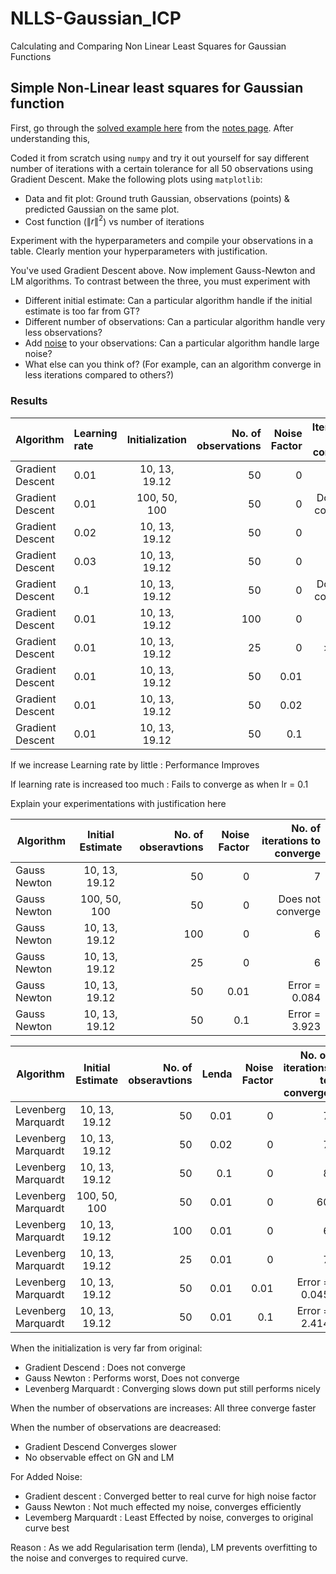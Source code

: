 # NLLS-Gaussian_ICP
Calculating and Comparing Non Linear Least Squares for Gaussian Functions

## Simple Non-Linear least squares for Gaussian function

First, go through the [solved example here](https://www.notion.so/saishubodh/From-linear-algebra-to-non-linear-weighted-least-squares-13cf17d318be4d45bb8577c4d3ea4a02#1de60a8465664d39a12af24353feef9e) from the [notes page](https://www.notion.so/saishubodh/Mobile-Robotics-2020-Students-Page-0b65a9c20edd4081978f4ffad917febb#a68cabac64754fa485144cc89b4b8c65). After understanding this, 

Coded it from scratch using `numpy` and try it out yourself for say different number of iterations with a certain tolerance for all 50 observations using Gradient Descent. Make the following plots using `matplotlib`:
   * Data and fit plot: Ground truth Gaussian, observations (points) & predicted Gaussian on the same plot.
   * Cost function ($\|r\|^2$) vs number of iterations   
   
Experiment with the hyperparameters and compile your observations in a table. Clearly mention your hyperparameters with justification.

You've used Gradient Descent above. Now implement Gauss-Newton and LM algorithms. To contrast between the three, you must experiment with 
   * Different initial estimate: Can a particular algorithm handle if the initial estimate is too far from GT?
   * Different number of observations: Can a particular algorithm handle very less observations?
   * Add [noise](https://numpy.org/doc/stable/reference/random/generated/numpy.random.normal.html) to your observations: Can a particular algorithm handle large noise?
   * What else can you think of? (For example, can an algorithm converge in less iterations compared to others?)
   
   
 ### Results
 
 |Algorithm | Learning rate          | Initialization         | No. of observations | Noise Factor    |Iterations to converge   |
| ------------- |:------------- |:-------------:| -------:| -------:|-------:|
| Gradient Descent| 0.01      | 10, 13, 19.12    | 50 |0| 1202  |
| Gradient Descent| 0.01      | 100, 50, 100    | 50 | 0| Does not converge |
| Gradient Descent| 0.02      | 10, 13, 19.12    | 50 | 0| 943 |
| Gradient Descent| 0.03      | 10, 13, 19.12    | 50 | 0|821  |
| Gradient Descent| 0.1      | 10, 13, 19.12    | 50 | 0|Does not converge  |
| Gradient Descent| 0.01      | 10, 13, 19.12    | 100 | 0| 845 |
| Gradient Descent| 0.01      | 10, 13, 19.12    | 25 | 0| > 4000  |
| Gradient Descent| 0.01      | 10, 13, 19.12    | 50 | 0.01| Error = 0.024   |
| Gradient Descent| 0.01      | 10, 13, 19.12    | 50 | 0.02|  Error = 0.009 |
| Gradient Descent| 0.01      | 10, 13, 19.12    | 50 | 0.1|  Error = 0.577  |

If we increase Learning rate by little : Performance Improves

If learning rate is increased too much : Fails to converge as when lr = 0.1

Explain your experimentations with justification here

|Algorithm | Initial Estimate      | No. of obseravtions    | Noise Factor  | No. of iterations to converge  |
| ------------- |:-------------:| -------:|-------:|-------:|
| Gauss Newton     | 10, 13, 19.12    | 50 | 0 |7|
| Gauss Newton      | 100, 50, 100     | 50 | 0 |Does not converge|
| Gauss Newton      | 10, 13, 19.12     | 100 | 0 |6|
| Gauss Newton      | 10, 13, 19.12      | 25 | 0 |6|
| Gauss Newton     | 10, 13, 19.12    | 50 | 0.01 |Error = 0.084|
| Gauss Newton     | 10, 13, 19.12    | 50 | 0.1 |Error = 3.923|

|Algorithm | Initial Estimate      | No. of obseravtions    | Lenda  | Noise Factor | No. of iterations to converge  |
| ------------- |:-------------:| -------:|-------:|-------:|-------:|
| Levenberg Marquardt      | 10, 13, 19.12      | 50 | 0.01 |0|7|
| Levenberg Marquardt      | 10, 13, 19.12      | 50 | 0.02 |0|7|
| Levenberg Marquardt      | 10, 13, 19.12      | 50 | 0.1 |0|8|
| Levenberg Marquardt      | 100, 50, 100       | 50 | 0.01 |0| 60 |
| Levenberg Marquardt      | 10, 13, 19.12      | 100 | 0.01 |0|6|
| Levenberg Marquardt      | 10, 13, 19.12      | 25 | 0.01 |0|7|
| Levenberg Marquardt      | 10, 13, 19.12      | 50 | 0.01 |0.01|Error = 0.045|
| Levenberg Marquardt      | 10, 13, 19.12      | 50 | 0.01 |0.1|Error = 2.414|


When the initialization is very far from original:

- Gradient Descend : Does not converge
- Gauss Newton : Performs worst, Does not converge
- Levenberg Marquardt : Converging slows down put still performs nicely

When the number of observations are increases: All three converge faster

When the number of observations are deacreased: 
- Gradient Descend Converges slower
- No observable effect on GN and LM

For Added Noise:
- Gradient descent : Converged better to real curve for high noise factor
- Gauss Newton : Not much effected my noise, converges efficiently
- Levemberg Marquardt : Least Effected by noise, converges to original curve best

Reason : As we add Regularisation term (lenda), LM prevents overfitting to the noise and converges to required curve.
